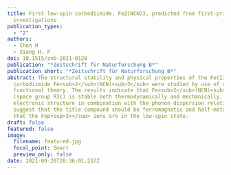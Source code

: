 ```yaml
---
title: First low-spin carbodiimide, Fe2(NCN)3, predicted from first-principles
  investigations
publication_types:
  - "2"
authors:
  - Chen H
  - Xiang H. P
doi: 10.1515/znb-2021-0128
publication: "*Zeitschrift für Naturforschung B*"
publication_short: "*Zeitschrift für Naturforschung B*"
abstract: The structural stability and physical properties of the Fe(III)
  carbodiimide Fe<sub>2</sub>(NCN)<sub>3</sub> were studied by use of density
  functional theory. The results indicate that Fe<sub>2</sub>(NCN)<sub>3</sub>
  (space group R3c) is stable both thermodynamically and mechanically. The
  electronic structure in combination with the phonon dispersion relations
  suggest that the title compound should be ferromagnetic and half-metallic, and
  that the Fep<sup>3+</sup> ions are in the low-spin state.
draft: false
featured: false
image:
  filename: featured.jpg
  focal_point: Smart
  preview_only: false
date: 2021-09-20T20:36:01.237Z
---
```

